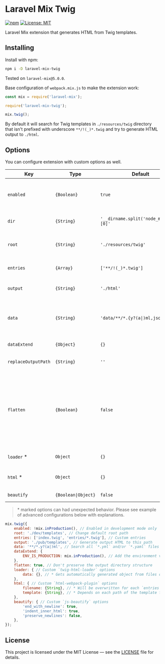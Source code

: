 # Laravel Mix Twig

[![npm](https://badge.fury.io/js/laravel-mix-twig.svg)](https://badge.fury.io/js/laravel-mix-twig)
[![License: MIT](https://img.shields.io/badge/License-MIT-brightgreen.svg)](LICENSE.md)

Laravel Mix extension that generates HTML from Twig templates.

## Installing

Install with npm:

```bash
npm i -D laravel-mix-twig
```

Tested on `laravel-mix@5.0.0`.

Base configuration of `webpack.mix.js` to make the extension work:

```js
const mix = require('laravel-mix');

require('laravel-mix-twig');

mix.twig();
```

By default it will search for Twig templates in `./resources/twig` directory that isn't prefixed with underscore `**/!(_)*.twig` and try to generate HTML output to `./html`.

## Options

You can configure extension with custom options as well.

| Key           | Type                  | Default               | Description |
|---------------|-----------------------|-----------------------|-------------|
| `enabled`     | `{Boolean}`           | `true`                | Determines whether HTML should be generated. |
| `dir`         | `{String}`            | `'__dirname.split('node_modules')[0]'` | Path to project directory |
| `root`        | `{String}`            | `'./resources/twig'`  | Path to root directory of Twig templates. |
| `entries`     | `{Array}`             | `['**/!(_)*.twig']`   | Match entries with `glob`. |
| `output`      | `{String}`            | `'./html'`            | Path to HTML output. |
| `data`        | `{String}`            | `'data/**/*.{y?(a\|)ml,json}'` | Path to YAML and/or JSON files in root directory. |
| `dataExtend`  | `{Object}`            | `{}`                  | Extend data manually. |
| `replaceOutputPath` | `{String}`      | `''`                  | Removes symbols in output path |
| `flatten`     | `{Boolean}`           | `false`               | When enabled, all HTML will be placed in the output folder without preserving the directory structure. |
| `loader` *    | `Object`              | `{}`                  | `twig-html-loader` [options](https://github.com/radiocity/twig-html-loader#options). |
| `html` *      | `Object`              | `{}`                  | `html-webpack-plugin` [options](https://github.com/jantimon/html-webpack-plugin#options). |
| `beautify`    | `{Boolean\|Object}`    | `false`               | `js-beautify` [options](https://github.com/beautify-web/js-beautify#js-beautifier). |

> \* marked options can had unexpected behavior. Please see example of advanced configurations below with explanations.

```js
mix.twig({
    enabled: !mix.inProduction(), // Enabled in development mode only
    root: './dev/templates', // Change default root path
    entries: ['index.twig', 'entries/*.twig'], // Custom entries
    output: './pub/templates', // Generate output HTML to this path
    data: '**/*.y?(a|)ml', // Search all `*.yml` and/or `*.yaml` files in root directory
    dataExtend: {
        ENV_IS_PRODUCTION: mix.inProduction(), // Add the environment variable
    },
    flatten: true, // Don't preserve the output directory structure
    loader: { // Custom `twig-html-loader` options
        data: {}, // * Gets automatically generated object from files of `data` option
    },
    html: { // Custom `html-webpack-plugin` options
        filename: {String}, // * Will be overwritten for each `entries`
        template: {String}, // * Depends on each path of the template from the root and its name
    },
    beautify: { // Custom `js-beautify` options
        'end_with_newline': true,
        'indent_inner_html': true,
        'preserve_newlines': false,
    },
});
```

## License

This project is licensed under the MIT License — see the [LICENSE](LICENSE.md) file for details.
